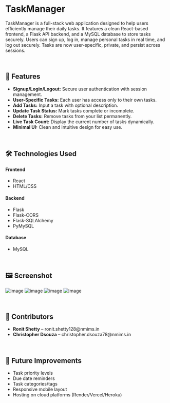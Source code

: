 # TaskManager  
TaskManager is a full-stack web application designed to help users efficiently manage their daily tasks. It features a clean React-based frontend, a Flask API backend, and a MySQL database to store tasks securely. Users can sign up, log in, manage personal tasks in real time, and log out securely. Tasks are now user-specific, private, and persist across sessions.

<br>

## 🚀 Features  
<ul>
  <li><strong>Signup/Login/Logout:</strong> Secure user authentication with session management.</li> 
  <li><strong>User-Specific Tasks:</strong> Each user has access only to their own tasks.</li> 
  <li><strong>Add Tasks:</strong> Input a task with optional description.</li>
  <li><strong>Update Task Status:</strong> Mark tasks complete or incomplete.</li>
  <li><strong>Delete Tasks:</strong> Remove tasks from your list permanently.</li>
  <li><strong>Live Task Count:</strong> Display the current number of tasks dynamically.</li>
  <li><strong>Minimal UI:</strong> Clean and intuitive design for easy use.</li>
</ul>

<br>

## 🛠️ Technologies Used  
<h4>Frontend</h4>
<ul>
  <li>React</li>
  <li>HTML/CSS</li>
</ul>

<h4>Backend</h4>
<ul>
  <li>Flask</li>
  <li>Flask-CORS</li>
  <li>Flask-SQLAlchemy</li>
  <li>PyMySQL</li>
</ul>

<h4>Database</h4>
<ul>
  <li>MySQL</li>
</ul>

<br>

## 🖼️ Screenshot  
![image](https://github.com/user-attachments/assets/3b42bcbc-9496-4425-9eac-bc16a5da6c24)
![image](https://github.com/user-attachments/assets/4d9b6d7c-ee14-43c7-b819-575c9dd2b1a6)
![image](https://github.com/user-attachments/assets/7fb7eb18-c272-4a3b-8eee-101cf473de02)
![image](https://github.com/user-attachments/assets/017412d5-3917-4fb0-aefa-8dbc85cddfc2)

<br>

## 👥 Contributors  
<ul>
  <li><strong>Ronit Shetty</strong> – ronit.shetty128@nmims.in</li>
  <li><strong>Christopher Dsouza</strong> – christopher.dsouza78@nmims.in</li>
</ul>

<br>

## 🌱 Future Improvements  
<ul>
  <li>Task priority levels</li>
  <li>Due date reminders</li>
  <li>Task categories/tags</li>
  <li>Responsive mobile layout</li>
  <li>Hosting on cloud platforms (Render/Vercel/Heroku)</li>
</ul>
